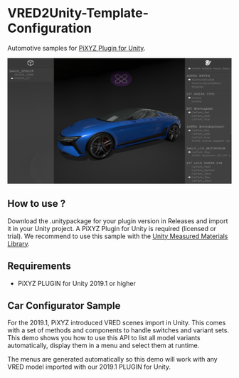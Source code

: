 # VRED2Unity-Template-Configuration

Automotive samples for [PiXYZ Plugin for Unity](https://www.pixyz-software.com/plugin/).

![Car Confifurator](/images/CarConfig.png)

## How to use ?

Download the .unitypackage for your plugin version in Releases and import it in your Unity project. A PiXYZ Plugin for Unity is required (licensed or trial). We recommend to use this sample with the [Unity Measured Materials Library](https://assetstore.unity.com/packages/2d/textures-materials/unity-measured-materials-library-138814).

## Requirements

* PiXYZ PLUGIN for Unity 2019.1 or higher

## Car Configurator Sample

For the 2019.1, PiXYZ introduced VRED scenes import in Unity. This comes with a set of methods and components to handle switches and variant sets. This demo shows you how to use this API to list all model variants automatically, display them in a menu and select them at runtime.

The menus are generated automatically so this demo will work with any VRED model imported with our 2019.1 PLUGIN for Unity.
